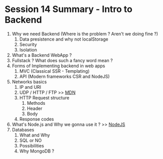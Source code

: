 # Session 14 Summary - Intro to Backend

1. Why we need Backend (Where is the problem ? Aren't we doing fine ?)
   1. Data presistence and why not localStorage
   2. Security
   3. Isolation
2. What's a Backend WebApp ?
3. Fullstack ? What does such a fancy word mean ?
4. Forms of Implementing backend in web apps
   1. MVC (Classical SSR - Templating)
   2. API (Modern frameworks CSR and NodeJS)
5. Networks basics
   1. IP and URI
   2. UDP / HTTP / FTP >> [MDN](https://developer.mozilla.org/en-US/docs/Web/HTTP/Overview)
   3. HTTP Request structure
      1. Methods
      2. Header
      3. Body
   4. Response codes
6. What's Node.js and Why we gonna use it ? >> [NodeJS](https://nodejs.org/en/about/)
7. Databases
   1. What and Why
   2. SQL or NO
   3. Possibilities
   4. Why MongoDB ?